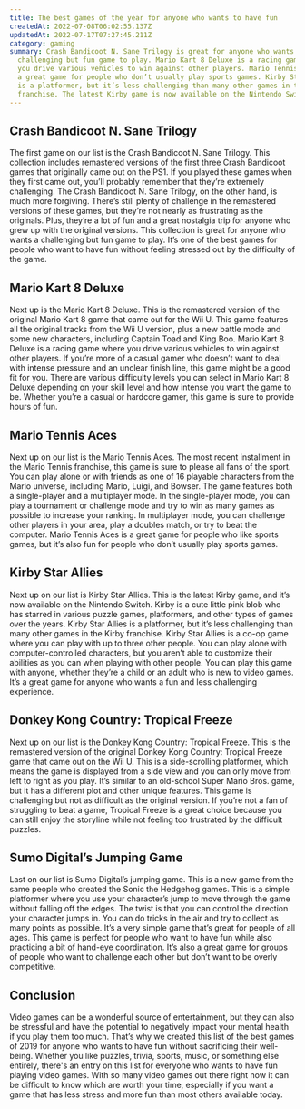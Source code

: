 ```yaml
---
title: The best games of the year for anyone who wants to have fun
createdAt: 2022-07-08T06:02:55.137Z
updatedAt: 2022-07-17T07:27:45.211Z
category: gaming
summary: Crash Bandicoot N. Sane Trilogy is great for anyone who wants a
  challenging but fun game to play. Mario Kart 8 Deluxe is a racing game where
  you drive various vehicles to win against other players. Mario Tennis Aces is
  a great game for people who don’t usually play sports games. Kirby Star Allies
  is a platformer, but it’s less challenging than many other games in the Kirby
  franchise. The latest Kirby game is now available on the Nintendo Switch.
---
```


## Crash Bandicoot N. Sane Trilogy

The first game on our list is the Crash Bandicoot N. Sane Trilogy. This collection includes remastered versions of the first three Crash Bandicoot games that originally came out on the PS1.
If you played these games when they first came out, you’ll probably remember that they’re extremely challenging. The Crash Bandicoot N. Sane Trilogy, on the other hand, is much more forgiving.
There’s still plenty of challenge in the remastered versions of these games, but they’re not nearly as frustrating as the originals. Plus, they’re a lot of fun and a great nostalgia trip for anyone who grew up with the original versions.
This collection is great for anyone who wants a challenging but fun game to play. It’s one of the best games for people who want to have fun without feeling stressed out by the difficulty of the game.

## Mario Kart 8 Deluxe

Next up is the Mario Kart 8 Deluxe. This is the remastered version of the original Mario Kart 8 game that came out for the Wii U.
This game features all the original tracks from the Wii U version, plus a new battle mode and some new characters, including Captain Toad and King Boo.
Mario Kart 8 Deluxe is a racing game where you drive various vehicles to win against other players. If you’re more of a casual gamer who doesn’t want to deal with intense pressure and an unclear finish line, this game might be a good fit for you.
There are various difficulty levels you can select in Mario Kart 8 Deluxe depending on your skill level and how intense you want the game to be. Whether you’re a casual or hardcore gamer, this game is sure to provide hours of fun.

## Mario Tennis Aces

Next up on our list is the Mario Tennis Aces. The most recent installment in the Mario Tennis franchise, this game is sure to please all fans of the sport. You can play alone or with friends as one of 16 playable characters from the Mario universe, including Mario, Luigi, and Bowser.
The game features both a single-player and a multiplayer mode. In the single-player mode, you can play a tournament or challenge mode and try to win as many games as possible to increase your ranking. In multiplayer mode, you can challenge other players in your area, play a doubles match, or try to beat the computer.
Mario Tennis Aces is a great game for people who like sports games, but it’s also fun for people who don’t usually play sports games.

## Kirby Star Allies

Next up on our list is Kirby Star Allies. This is the latest Kirby game, and it’s now available on the Nintendo Switch.
Kirby is a cute little pink blob who has starred in various puzzle games, platformers, and other types of games over the years. Kirby Star Allies is a platformer, but it’s less challenging than many other games in the Kirby franchise.
Kirby Star Allies is a co-op game where you can play with up to three other people. You can play alone with computer-controlled characters, but you aren’t able to customize their abilities as you can when playing with other people.
You can play this game with anyone, whether they’re a child or an adult who is new to video games. It’s a great game for anyone who wants a fun and less challenging experience.

## Donkey Kong Country: Tropical Freeze

Next up on our list is the Donkey Kong Country: Tropical Freeze. This is the remastered version of the original Donkey Kong Country: Tropical Freeze game that came out on the Wii U.
This is a side-scrolling platformer, which means the game is displayed from a side view and you can only move from left to right as you play. It’s similar to an old-school Super Mario Bros. game, but it has a different plot and other unique features.
This game is challenging but not as difficult as the original version. If you’re not a fan of struggling to beat a game, Tropical Freeze is a great choice because you can still enjoy the storyline while not feeling too frustrated by the difficult puzzles.

## Sumo Digital’s Jumping Game

Last on our list is Sumo Digital’s jumping game. This is a new game from the same people who created the Sonic the Hedgehog games.
This is a simple platformer where you use your character’s jump to move through the game without falling off the edges. The twist is that you can control the direction your character jumps in. You can do tricks in the air and try to collect as many points as possible. It’s a very simple game that’s great for people of all ages.
This game is perfect for people who want to have fun while also practicing a bit of hand-eye coordination.
It’s also a great game for groups of people who want to challenge each other but don’t want to be overly competitive.

## Conclusion

Video games can be a wonderful source of entertainment, but they can also be stressful and have the potential to negatively impact your mental health if you play them too much. That’s why we created this list of the best games of 2019 for anyone who wants to have fun without sacrificing their well-being. Whether you like puzzles, trivia, sports, music, or something else entirely, there's an entry on this list for everyone who wants to have fun playing video games. With so many video games out there right now it can be difficult to know which are worth your time, especially if you want a game that has less stress and more fun than most others available today.
